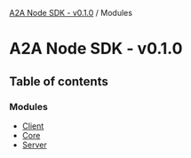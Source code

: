 [A2A Node SDK - v0.1.0](README.md) / Modules

# A2A Node SDK - v0.1.0

## Table of contents

### Modules

- [Client](modules/Client.md)
- [Core](modules/Core.md)
- [Server](modules/Server.md)
